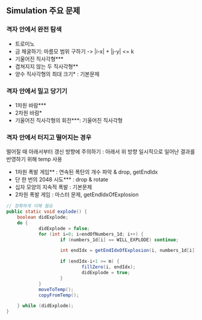 ## Simulation 주요 문제

### 격자 안에서 완전 탐색
- 트로미노
- 금 채굴하기: 마름모 범위 구하기 -> |i-x| + |j-y| <= k
- 기울어진 직사각형*** 
- 겹쳐지지 않는 두 직사각형**
- 양수 직사각형의 최대 크기* : 기본문제

### 격자 안에서 밀고 당기기
- 1차원 바람***
- 2차원 바람*
- 기울어진 직사각형의 회전***: 기울어진 직사각형 

### 격자 안에서 터지고 떨어지는 경우
떨어질 때 아래서부터 갱신 방향에 주의하기 : 아래서 위 방향
일시적으로 일어난 결과를 반영하기 위해 temp 사용

- 1차원 폭발 게임** : 연속된 폭탄의 개수 파악 & drop, getEndIdx
- 단 한 번의 2048 시도*** : drop & rotate
- 십자 모양의 지속적 폭발 : 기본문제 
- 2차원 폭발 게임 : 마스터 문제, getEndIdxOfExplosion

```java
// 정확하게 이해 필요 
public static void explode() {
	boolean didExplode;
	do {
			didExplode = false; 
			for (int i=0; i<endOfNumbers_1d; i++) {
					if (numbers_1d[i] == WILL_EXPLODE) continue;

					int endIdx = getEndIdxOfExplosion(i, numbers_1d[i]);

					if (endIdx-i+1 >= m) {
							fillZero(i, endIdx);
							didExplode = true;
					}
			}
			moveToTemp();
			copyFromTemp();

	} while (didExplode);
}
```
